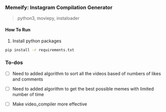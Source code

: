 ### Memeify: Instagram Compilation Generator
> python3, moviepy, instaloader

#### How To Run
1. Install python packages
```sh
pip install -r requirements.txt
```

### To-dos
- [ ] Need to added algorithm to sort all the videos based of numbers of likes and comments
- [ ] Need to added algorithm to get the best possible memes with limited number of time
- [ ] Make video_compiler more effective

